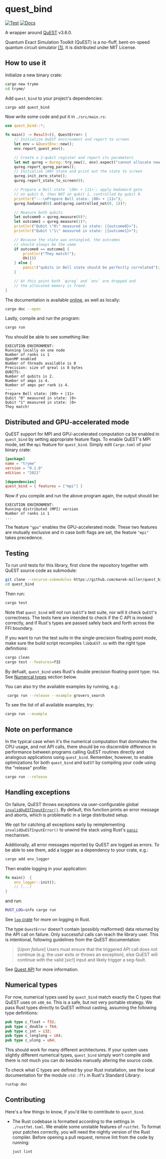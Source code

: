 # quest_bind

[![Test](https://github.com/marek-miller/quest_bind/actions/workflows/test.yml/badge.svg)](https://github.com/marek-miller/quest_bind/actions/workflows/test.yml)
[![Docs](https://github.com/marek-miller/quest_bind/actions/workflows/docs.yml/badge.svg)](https://github.com/marek-miller/quest_bind/actions/workflows/docs.yml)

A wrapper around [QuEST](https://github.com/QuEST-Kit/QuEST/) v3.6.0.

Quantum Exact Simulation Toolkit (QuEST) is a no-fluff, bent-on-speed quantum
circuit simulator [[1]](https://doi.org/10.1038/s41598-019-47174-9). It is
distributed under MIT License.

## How to use it

Initialize a new binary crate:

```sh
cargo new tryme
cd tryme/
```

Add `quest_bind` to your project's dependencies:

```sh
cargo add quest_bind
```

Now write some code and put it in `./src/main.rs`:

```rust
use quest_bind::*;

fn main() -> Result<(), QuestError> {
    // Initialize QuEST environment and report to screen
    let env = &QuestEnv::new();
    env.report_quest_env();

    // Create a 2-qubit register and report its parameters
    let mut qureg = Qureg::try_new(2, env).expect("cannot allocate new Qureg");
    qureg.report_qureg_params();
    // Initialize |00> state and print out the state to screen
    qureg.init_zero_state();
    qureg.report_state_to_screen(0);

    // Prepare a Bell state `|00> + |11>`: apply Hadamard gate
    // on qubit 0, then NOT on qubit 1, controlled by qubit 0.
    println!("---\nPrepare Bell state: |00> + |11>");
    qureg.hadamard(0).and(qureg.controlled_not(0, 1))?;

    // Measure both qubits
    let outcome0 = qureg.measure(0)?;
    let outcome1 = qureg.measure(1)?;
    println!("Qubit \"0\" measured in state: |{outcome0}>");
    println!("Qubit \"1\" measured in state: |{outcome1}>");

    // Because the state was entangled, the outcomes
    // should always be the same
    if outcome0 == outcome1 {
        println!("They match!");
        Ok(())
    } else {
        panic!("qubits in Bell state should be perfectly correlated");
    }

    // At this point both `qureg` and `env` are dropped and
    // the allocated memory is freed.
}
```

The documentation is available
[online](https://docs.rs/quest_bind/latest/quest_bind/), as well as locally:

```sh
cargo doc --open
```

Lastly, compile and run the program:

```sh
cargo run
```

You should be able to see something like:

```text
EXECUTION ENVIRONMENT:
Running locally on one node
Number of ranks is 1
OpenMP enabled
Number of threads available is 8
Precision: size of qreal is 8 bytes
QUBITS:
Number of qubits is 2.
Number of amps is 4.
Number of amps per rank is 4.
---
Prepare Bell state: |00> + |11>
Qubit "0" measured in state: |0>
Qubit "1" measured in state: |0>
They match!
```

## Distributed and GPU-accelerated mode

QuEST support for MPI and GPU-accelerated computation ca be enabled in
`quest_bind` by setting appropriate feature flags. To enable QuEST's MPI mode,
set the `mpi` feature for `quest_bind`. Simply edit `Cargo.toml` of your binary
crate:

```toml
[package]
name = "tryme"
version = "0.1.0"
edition = "2021"

[dependencies]
quest_bind = { features = ["mpi"] }
```

Now if you compile and run the above program again, the output should be:

```text
EXECUTION ENVIRONMENT:
Running distributed (MPI) version
Number of ranks is 1
...
```

The feature `"gpu"` enables the GPU-accelerated mode. These two features are
mutually exclusive and in case both flags are set, the feature `"mpi"` takes
precedence.

## Testing

To run unit tests for this library, first clone the repository together with
QuEST source code as submodule:

```sh
git clone --recurse-submodules https://github.com/marek-miller/quest_bind.git
cd quest_bind
```

Then run:

```sh
cargo test
```

Note that `quest_bind` will not run `QuEST`'s test suite, nor will it check
`QuEST`'s correctness. The tests here are intended to check if the C API is
invoked correctly, and if Rust's types are passed safely back and forth across
the FFI boundary.

If you want to run the test suite in the single-precision floating point mode,
make sure the build script recompiles `libQuEST.so` with the right type
definitions:

```sh
cargo clean
cargo test --features=f32
```

By defualt, `quest_bind` uses Rust's double precision floating-point type:
`f64`. See [Numercal types](#numerical-types) section below.

You can also try the available examples by running, e.g.:

```sh
 cargo run --release --example grovers_search
```

To see the list of all available examples, try:

```sh
cargo run --example
```

## Note on performance

In the typical case when it's the numerical computation that dominates the CPU
usage, and not API calls, there should be no discernible difference in
performance between programs calling QuEST routines directly and analogous
applications using `quest_bind`. Remember, however, to enable optimizations for
both `quest_bind` and `QuEST` by compiling your code using the "release"
profile:

```sh
cargo run --release
```

## Handling exceptions

On failure, QuEST throws exceptions via user-configurable global
[`invalidQuESTInputError()`](https://quest-kit.github.io/QuEST/group__debug.html#ga51a64b05d31ef9bcf6a63ce26c0092db).
By default, this function prints an error message and aborts, which is
problematic in a large distributed setup.

We opt for catching all exceptions early by reimplementing
`invalidQuESTInputError()` to unwind the stack using Rust's
[`panic`](https://doc.rust-lang.org/std/panic/index.html) mechanism.

Additionally, all error messages reported by QuEST are logged as errors. To be
able to see them, add a logger as a dependency to your crate, e.g.:

```sh
cargo add env_logger
```

Then enable logging in your application:

```rust
fn main()  {
    env_logger::init();
    // (...)
}
```

and run:

```sh
RUST_LOG=info cargo run
```

See [`log` crate](https://docs.rs/log/latest/log/) for more on logging in Rust.

The type `QuestError` doesn't contain (possibly malformed) data returned by the
API call on failure. Only successful calls can reach the library user. This is
intentional, following guidelines from the QuEST documentation:

> [*Upon failure*] Users must ensure that the triggered API call does not
> continue (e.g. the user exits or throws an exception), else QuEST will
> continue with the valid [*sic!*] input and likely trigger a seg-fault.

See
[Quest API](https://quest-kit.github.io/QuEST/group__debug.html#ga51a64b05d31ef9bcf6a63ce26c0092db)
for more information.

## Numerical types

For now, numerical types used by `quest_bind` match exactly the C types that
QuEST uses on `x86_64`. This is a safe, but not very portable strategy. We pass
Rust types directly to QuEST without casting, assuming the following type
definitions:

```rust
pub type c_float = f32;
pub type c_double = f64;
pub type c_int = i32;
pub type c_longlong = i64;
pub type c_ulong = u64;
```

This should work for many different architectures. If your system uses slightly
different numerical types, `quest_bind` simply won't compile and there is not
much you can do besides manually altering the source code.

To check what C types are defined by your Rust installation, see the local
documentation for the module `std::ffi` in Rust's Standard Library:

```sh
rustup doc
```

## Contributing

Here's a few things to know, if you'd like to contribute to `quest_bind`.

- The Rust codebase is formatted according to the settings in `./rustfmt.toml`.
  We enable some unstable features of `rustfmt`. To format your patches
  correctly, you will need the nightly version of the Rust compiler. Before
  opening a pull request, remove lint from the code by running:

  ```sh
  just lint
  ```
